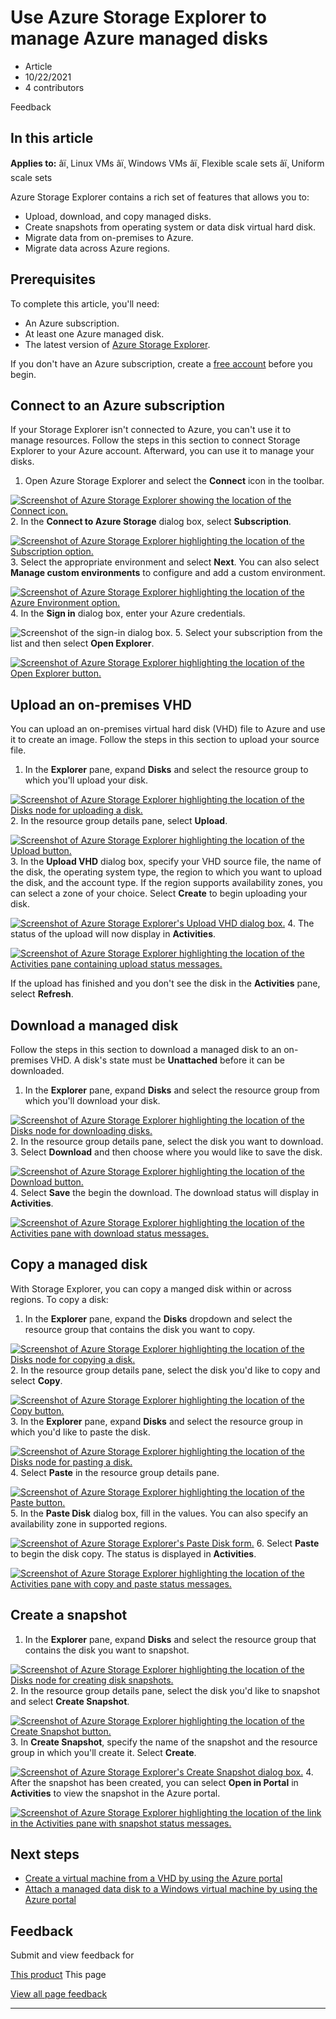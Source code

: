 # Use Azure Storage Explorer to manage Azure managed disks

* Article
* 10/22/2021
* 4 contributors

Feedback

## In this article

**Applies to:** âï¸ Linux VMs âï¸ Windows VMs âï¸ Flexible scale sets âï¸ Uniform scale sets

Azure Storage Explorer contains a rich set of features that allows you to:

* Upload, download, and copy managed disks.
* Create snapshots from operating system or data disk virtual hard disk.
* Migrate data from on-premises to Azure.
* Migrate data across Azure regions.

## Prerequisites

To complete this article, you'll need:

* An Azure subscription.
* At least one Azure managed disk.
* The latest version of [Azure Storage Explorer](https://azure.microsoft.com/features/storage-explorer/).

If you don't have an Azure subscription, create a [free account](https://azure.microsoft.com/free/?WT.mc_id=A261C142F) before you begin.

## Connect to an Azure subscription

If your Storage Explorer isn't connected to Azure, you can't use it to manage resources. Follow the steps in this section to connect Storage Explorer to your Azure account. Afterward, you can use it to manage your disks.

1. Open Azure Storage Explorer and select the **Connect** icon in the toolbar.

[![Screenshot of Azure Storage Explorer showing the location of the Connect icon.](media/disks-upload-vhd-to-managed-disk-storage-explorer/plug-in-icon-sml.png)](media/disks-upload-vhd-to-managed-disk-storage-explorer/plug-in-icon-lrg.png#lightbox)
2. In the **Connect to Azure Storage** dialog box, select **Subscription**.

[![Screenshot of Azure Storage Explorer highlighting the location of the Subscription option.](media/disks-upload-vhd-to-managed-disk-storage-explorer/connect-to-azure-sml.png)](media/disks-upload-vhd-to-managed-disk-storage-explorer/connect-to-azure-lrg.png#lightbox)
3. Select the appropriate environment and select **Next**. You can also select **Manage custom environments** to configure and add a custom environment.

[![Screenshot of Azure Storage Explorer highlighting the location of the Azure Environment option.](media/disks-upload-vhd-to-managed-disk-storage-explorer/choose-environment-sml.png)](media/disks-upload-vhd-to-managed-disk-storage-explorer/choose-environment-lrg.png#lightbox)
4. In the **Sign in** dialog box, enter your Azure credentials.

![Screenshot of the sign-in dialog box.](media/disks-upload-vhd-to-managed-disk-storage-explorer/sign-in.png)
5. Select your subscription from the list and then select **Open Explorer**.

[![Screenshot of Azure Storage Explorer highlighting the location of the Open Explorer button.](media/disks-upload-vhd-to-managed-disk-storage-explorer/select-subscription-sml.png)](media/disks-upload-vhd-to-managed-disk-storage-explorer/select-subscription-lrg.png#lightbox)

## Upload an on-premises VHD

You can upload an on-premises virtual hard disk (VHD) file to Azure and use it to create an image. Follow the steps in this section to upload your source file.

1. In the **Explorer** pane, expand **Disks** and select the resource group to which you'll upload your disk.

[![Screenshot of Azure Storage Explorer highlighting the location of the Disks node for uploading a disk.](media/disks-upload-vhd-to-managed-disk-storage-explorer/select-rg1-sml.png)](media/disks-upload-vhd-to-managed-disk-storage-explorer/select-rg1-lrg.png#lightbox)
2. In the resource group details pane, select **Upload**.

[![Screenshot of Azure Storage Explorer highlighting the location of the Upload button.](media/disks-upload-vhd-to-managed-disk-storage-explorer/upload-button-sml.png)](media/disks-upload-vhd-to-managed-disk-storage-explorer/upload-button-lrg.png#lightbox)
3. In the **Upload VHD** dialog box, specify your VHD source file, the name of the disk, the operating system type, the region to which you want to upload the disk, and the account type. If the region supports availability zones, you can select a zone of your choice. Select **Create** to begin uploading your disk.

[![Screenshot of Azure Storage Explorer's Upload VHD dialog box.](media/disks-upload-vhd-to-managed-disk-storage-explorer/upload-vhd-dialog-sml.png)](media/disks-upload-vhd-to-managed-disk-storage-explorer/upload-vhd-dialog-lrg.png#lightbox)
4. The status of the upload will now display in **Activities**.

[![Screenshot of Azure Storage Explorer highlighting the location of the Activities pane containing upload status messages.](media/disks-upload-vhd-to-managed-disk-storage-explorer/activity-uploading-sml.png)](media/disks-upload-vhd-to-managed-disk-storage-explorer/activity-uploading-lrg.png#lightbox)

If the upload has finished and you don't see the disk in the **Activities** pane, select **Refresh**.

## Download a managed disk

Follow the steps in this section to download a managed disk to an on-premises VHD. A disk's state must be **Unattached** before it can be downloaded.

1. In the **Explorer** pane, expand **Disks** and select the resource group from which you'll download your disk.

[![Screenshot of Azure Storage Explorer highlighting the location of the Disks node for downloading disks.](media/disks-upload-vhd-to-managed-disk-storage-explorer/select-rg1-sml.png)](media/disks-upload-vhd-to-managed-disk-storage-explorer/select-rg1-dl-lrg.png#lightbox)
2. In the resource group details pane, select the disk you want to download.
3. Select **Download** and then choose where you would like to save the disk.

[![Screenshot of Azure Storage Explorer highlighting the location of the Download button.](media/disks-upload-vhd-to-managed-disk-storage-explorer/download-button-sml.png)](media/disks-upload-vhd-to-managed-disk-storage-explorer/download-button-lrg.png#lightbox)
4. Select **Save** the begin the download. The download status will display in **Activities**.

[![Screenshot of Azure Storage Explorer highlighting the location of the Activities pane with download status messages.](media/disks-upload-vhd-to-managed-disk-storage-explorer/activity-downloading-sml.png)](media/disks-upload-vhd-to-managed-disk-storage-explorer/activity-downloading-lrg.png#lightbox)

## Copy a managed disk

With Storage Explorer, you can copy a manged disk within or across regions. To copy a disk:

1. In the **Explorer** pane, expand the **Disks** dropdown and select the resource group that contains the disk you want to copy.

[![Screenshot of Azure Storage Explorer highlighting the location of the Disks node for copying a disk.](media/disks-upload-vhd-to-managed-disk-storage-explorer/select-rg1-sml.png)](media/disks-upload-vhd-to-managed-disk-storage-explorer/select-rg1-lrg.png#lightbox)
2. In the resource group details pane, select the disk you'd like to copy and select **Copy**.

[![Screenshot of Azure Storage Explorer highlighting the location of the Copy button.](media/disks-upload-vhd-to-managed-disk-storage-explorer/copy-button-sml.png)](media/disks-upload-vhd-to-managed-disk-storage-explorer/copy-button-lrg.png#lightbox)
3. In the **Explorer** pane, expand **Disks** and select the resource group in which you'd like to paste the disk.

[![Screenshot of Azure Storage Explorer highlighting the location of the Disks node for  pasting a disk.](media/disks-upload-vhd-to-managed-disk-storage-explorer/select-rg2-sml.png)](media/disks-upload-vhd-to-managed-disk-storage-explorer/select-rg2-lrg.png#lightbox)
4. Select **Paste** in the resource group details pane.

[![Screenshot of Azure Storage Explorer highlighting the location of the Paste button.](media/disks-upload-vhd-to-managed-disk-storage-explorer/paste-button-sml.png)](media/disks-upload-vhd-to-managed-disk-storage-explorer/paste-button-lrg.png#lightbox)
5. In the **Paste Disk** dialog box, fill in the values. You can also specify an availability zone in supported regions.

[![Screenshot of Azure Storage Explorer's Paste Disk form.](media/disks-upload-vhd-to-managed-disk-storage-explorer/paste-disk-dialog-sml.png)](media/disks-upload-vhd-to-managed-disk-storage-explorer/paste-disk-dialog-lrg.png#lightbox)
6. Select **Paste** to begin the disk copy. The status is displayed in **Activities**.

[![Screenshot of Azure Storage Explorer highlighting the location of the Activities pane with copy and paste status messages.](media/disks-upload-vhd-to-managed-disk-storage-explorer/activity-copying-sml.png)](media/disks-upload-vhd-to-managed-disk-storage-explorer/activity-copying-lrg.png#lightbox)

## Create a snapshot

1. In the **Explorer** pane, expand **Disks** and select the resource group that contains the disk you want to snapshot.

[![Screenshot of Azure Storage Explorer highlighting the location of the Disks node for creating disk snapshots.](media/disks-upload-vhd-to-managed-disk-storage-explorer/select-rg1-sml.png)](media/disks-upload-vhd-to-managed-disk-storage-explorer/select-rg1-dl-lrg.png#lightbox)
2. In the resource group details pane, select the disk you'd like to snapshot and select **Create Snapshot**.

[![Screenshot of Azure Storage Explorer highlighting the location of the Create Snapshot button.](media/disks-upload-vhd-to-managed-disk-storage-explorer/create-snapshot-button-sml.png)](media/disks-upload-vhd-to-managed-disk-storage-explorer/create-snapshot-button-lrg.png#lightbox)
3. In **Create Snapshot**, specify the name of the snapshot and the resource group in which you'll create it. Select **Create**.

[![Screenshot of Azure Storage Explorer's Create Snapshot dialog box.](media/disks-upload-vhd-to-managed-disk-storage-explorer/create-snapshot-dialog-sml.png)](media/disks-upload-vhd-to-managed-disk-storage-explorer/create-snapshot-dialog-lrg.png#lightbox)
4. After the snapshot has been created, you can select **Open in Portal** in **Activities** to view the snapshot in the Azure portal.

[![Screenshot of Azure Storage Explorer highlighting the location of the link in the Activities pane with snapshot status messages.](media/disks-upload-vhd-to-managed-disk-storage-explorer/open-in-portal-sml.png)](media/disks-upload-vhd-to-managed-disk-storage-explorer/open-in-portal-lrg.png#lightbox)

## Next steps

* [Create a virtual machine from a VHD by using the Azure portal](windows/create-vm-specialized-portal)
* [Attach a managed data disk to a Windows virtual machine by using the Azure portal](windows/attach-managed-disk-portal)

## Feedback

Submit and view feedback for

[This product](https://feedback.azure.com/d365community/forum/ec2f1827-be25-ec11-b6e6-000d3a4f0f1c)
This page

[View all page feedback](https://github.com/MicrosoftDocs/azure-docs/issues)

---
